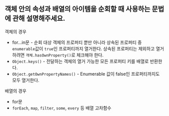 ## 객체 안의 속성과 배열의 아이템을 순회할 때 사용하는 문법에 관해 설명해주세요.

객체의 경우

- for...in문 - 순회 대상 객체의 프로퍼티 뿐만 아니라 상속된 프로퍼티 중 `enumerable`값이 `true`인 프로퍼티까지 열거한다. 상속된 프로퍼티는 제외하고 열거하려면 `객체.hasOwnProperty()`로 체크해야 한다.
- `Object.keys()` - 전달하는 객체의 열거 가능한 모든 프로퍼티 키를 배열로 반환한다.
- `Object.getOwnPropertyNames()` - Enumerable 값이 false인 프로퍼티까지도 모두 열거한다.

배열의 경우

- for문
- `forEach`, `map`, `filter`, `some`, `every` 등 배열 고차함수
